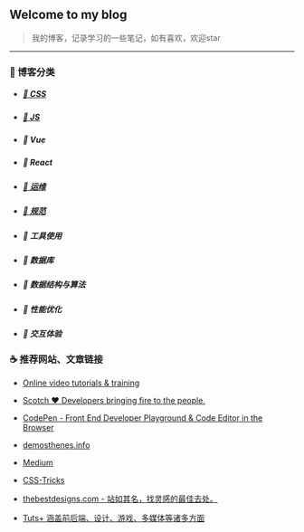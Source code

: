 ## Welcome to my blog

> 我的博客，记录学习的一些笔记，如有喜欢，欢迎star

---

### :microscope: 博客分类

- ##### [:hamburger: CSS ](https://github.com/peng-yin/note/projects/1)
- ##### [:lollipop: JS ](https://github.com/peng-yin/note/projects/2)
- ##### :jack_o_lantern: Vue 
- ##### :ghost: React
- ##### [:art: 运维](https://github.com/peng-yin/note/projects/3)
- ##### [:tophat: 规范](https://github.com/peng-yin/note/projects/4)
- ##### :ramen: 工具使用
- ##### :ring: 数据库 
- ##### :ski: 数据结构与算法
- ##### :rice: 性能优化
- ##### :guitar: 交互体验


### :coffee: 推荐网站、文章链接

- [Online video tutorials & training](https://www.lynda.com/)


- [Scotch ♥ Developers bringing fire to the people.](https://scotch.io/)


- [CodePen - Front End Developer Playground & Code Editor in the Browser ](https://codepen.io/)

- [demosthenes.info](http://thenewcode.com/)

- [Medium](https://medium.com/)


- [CSS-Tricks](https://css-tricks.com/)


- [thebestdesigns.com - 站如其名，找灵感的最佳去处。](https://www.thebestdesigns.com/)

- [Tuts+ 涵盖前后端、设计、游戏、多媒体等诸多方面](https://tutsplus.com/tutorials)





